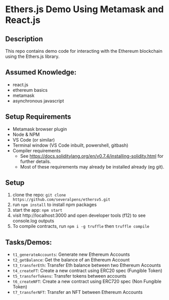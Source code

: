 # Ethers.js Demo Using Metamask and React.js

## Description
This repo contains demo code for interacting with the Ethereum blockchain using the Ethers.js library.

## Assumed Knowledge:
- react.js
- ethereum basics
- metamask
- asynchronous javascript

## Setup Requirements
- Metamask browser plugin
- Node & NPM
- VS Code (or similar)
- Terminal window (VS Code inbuilt, powershell, gitbash)
- Compiler requirements
  - See https://docs.soliditylang.org/en/v0.7.4/installing-solidity.html for further details.
  - Most of these requirements may already be installed already (eg git).

## Setup
1. clone the repo: `git clone https://github.com/severalpens/ethersv5.git`
1. run `npm install` to install npm packages
1. start the app: `npm start`
1. visit http://localhost:3000 and open developer tools (f12) to see console.log outputs
1. To compile contracts, run `npm i -g truffle` then `truffle compile`


## Tasks/Demos:
- `t1_generateAccounts`: Generate  new Ethereum Accounts
- `t2_getBalance`: Get the balance of an Ethereum Account
- `t3_transferEth`: Transfer Eth balance between two Ethereum Accounts
- `t4_createFT`: Create a new contract using ERC20 spec (Fungible Token)
- `t5_transferTokens`: Transfer tokens between accounts
- `t6_createNFT`: Create a new contract using ERC720 spec (Non Fungible Token)
- `t7_transferNFT`: Transfer an NFT between Ethereum Accounts


